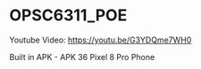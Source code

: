 # OPSC6311_POE

Youtube Video: https://youtu.be/G3YDQme7WH0

Built in APK - APK 36 Pixel 8 Pro Phone
